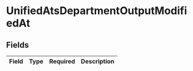 # UnifiedAtsDepartmentOutputModifiedAt


## Fields

| Field       | Type        | Required    | Description |
| ----------- | ----------- | ----------- | ----------- |